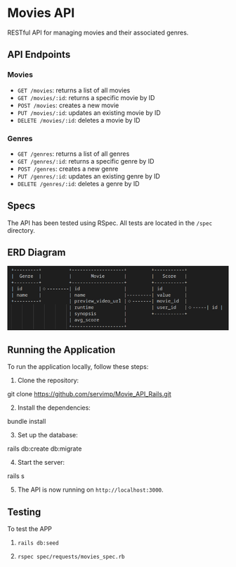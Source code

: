 # Movies API

RESTful API for managing movies and their associated genres.

## API Endpoints

### Movies

- `GET /movies`: returns a list of all movies
- `GET /movies/:id`: returns a specific movie by ID
- `POST /movies`: creates a new movie
- `PUT /movies/:id`: updates an existing movie by ID
- `DELETE /movies/:id`: deletes a movie by ID

### Genres

- `GET /genres`: returns a list of all genres
- `GET /genres/:id`: returns a specific genre by ID
- `POST /genres`: creates a new genre
- `PUT /genres/:id`: updates an existing genre by ID
- `DELETE /genres/:id`: deletes a genre by ID

## Specs

The API has been tested using RSpec. All tests are located in the `/spec` directory.

## ERD Diagram

![alt text](https://github.com/servimp/Movie_API_Rails/blob/main/diagram.png?raw=true)

## Running the Application

To run the application locally, follow these steps:

1. Clone the repository:

git clone https://github.com/servimp/Movie_API_Rails.git

2. Install the dependencies:

bundle install

3. Set up the database:

rails db:create db:migrate

4. Start the server:

rails s

5. The API is now running on `http://localhost:3000`.

## Testing

To test the APP

1. `rails db:seed`

2. `rspec spec/requests/movies_spec.rb`
